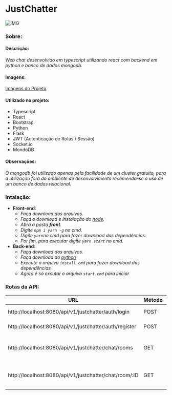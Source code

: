 # JustChatter
![IMG](https://i.imgur.com/frfpfko.jpg)
### Sobre:
#### Descrição:
*Web chat desenvolvido em typescript utilizando react com backend em python e banco de dados mongodb.*
#### Imagens:
[Imagens do Projeto](https://imgur.com/a/ykUcJ8s)

#### Utilizado no projeto:
- Typescript
- React
- Bootstrap
- Python
- Flask
- JWT (Autenticação de Rotas / Sessão)
- Socket.io
- MondoDB

#### Observações:
*O mongodb foi utilizado apenas pela facilidade de um cluster gratuito, para a utilização fora do ambiênte de desenvolvimento recomenda-se o uso de um banco de dados relacional.*


### Intalação:
- **Front-end**:
  - *Faça download dos arquivos.*
  - *Faça o download e instalação do [node](https://nodejs.org/en/).*
  - *Abra a pasta **front**.*
  - *Digite `npm i yarn -g` no cmd.*
  - *Digite `yarn`no cmd para fazer download das dependências.*
  - *Por fim, para executar digite `yarn start` no cmd.*
- **Back-end**:
  - *Faça download dos arquivos.*
  - *Faça download do [python](https://www.python.org/downloads/)*
  - *Execute o arquivo `install.cmd` para fazer download das dependências*
  - *Agora é só excutar o arquivo `start.cmd` para iniciar*

### Rotas da API:
| URL | Método | Descrição |
| --- | --- | --- |
| http://localhost:8080/api/v1/justchatter/auth/login | POST | Realizar login |
| http://localhost:8080/api/v1/justchatter/auth/register | POST | Realizar Registro |
| http://localhost:8080/api/v1/justchatter/chat/rooms | GET | Receber a lista de salas de bate-papo |
| http://localhost:8080/api/v1/justchatter/chat/room/:ID | GET | Receber informações de uma sala especifíca |
